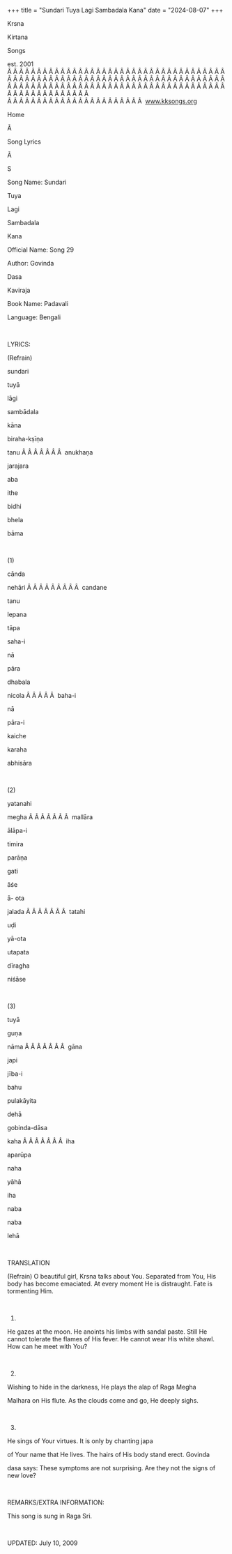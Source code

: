 +++ 
title = "Sundari Tuya Lagi Sambadala Kana"
date = "2024-08-07"
+++

Krsna
 
Kirtana
 
Songs

est. 2001
Â Â Â Â Â Â Â Â Â Â Â Â Â Â Â Â Â Â Â Â Â Â Â Â Â Â Â Â Â Â Â Â Â Â Â Â Â Â Â Â Â Â Â Â Â Â Â Â Â Â Â Â Â Â Â Â Â Â Â Â Â Â Â Â Â Â Â Â Â Â Â Â Â Â Â Â Â Â Â Â Â Â Â Â Â Â Â Â Â Â Â Â Â Â Â Â Â Â Â Â Â Â Â Â Â Â Â Â Â Â Â Â Â Â Â Â Â Â Â Â Â Â Â Â Â  
Â Â Â Â Â Â Â Â Â Â Â Â Â Â Â Â Â Â Â Â Â Â Â  
www.kksongs.org








Home


Ã 
 
Song Lyrics
 
Ã 
 
S


Song Name: 
Sundari
 
Tuya
 
Lagi
 
Sambadala

Kana


Official Name: Song 29


Author: 
Govinda
 
Dasa
 
Kaviraja


Book Name: 
Padavali


Language: 
Bengali


 


LYRICS:


(Refrain)


sundari
 
tuyā
 
lāgi
 
sambādala
 
kāna


biraha-kṣīṇa
 
tanu
Â Â Â Â Â Â Â  
anukhaṇa


jarajara


aba
 
ithe
 
bidhi


bhela
 
bāma


 


(1)


cānda
 
nehāri
Â Â Â Â Â Â Â Â Â  
candane
 
tanu
 
lepana


tāpa
 
saha-i
 
nā
 
pāra


dhabala
 
nicola
Â Â Â Â Â  
baha-i
 
nā
 
pāra-i


kaiche
 
karaha
 
abhisāra


 


(2)


yatanahi
 
megha
Â Â Â Â Â Â Â  
mallāra
 
ālāpa-i


timira
 
parāṇa
 
gati
 
āśe


ā-
ota
 
jalada
Â Â Â Â Â Â Â  
tatahi
 
uḍi
 
yā-ota


utapata
 
dīragha
 
niśāse


 


(3)


tuyā
 
guṇa
 
nāma
Â Â Â Â Â Â Â  
gāna
 
japi
 
jība-i


bahu
 
pulakāyita
 
dehā


gobinda-dāsa
 
kaha
Â Â Â Â Â Â Â  
iha
 
aparūpa
 
naha


yāhā
 
iha
 
naba
 
naba
 
lehā


 


TRANSLATION


(Refrain)
O beautiful girl, 
Krsna
 talks about You. Separated
from You, His body has become emaciated. At every moment He is distraught. Fate
is tormenting Him.


 


1)
He gazes at the moon. He anoints his limbs with sandal paste. Still He cannot
tolerate the flames of His fever. He cannot wear His white shawl. How can he
meet with You?


 


2)
Wishing to hide in the darkness, He plays the 
alap
 of
Raga 
Megha
 
Malhara
 on His
flute. As the clouds come and go, He deeply sighs.


 


3)
He sings of Your virtues. It is only by chanting 
japa

of Your name that He lives. The hairs of His body stand erect. 
Govinda
 
dasa
 says: These symptoms
are not surprising. Are they not the signs of new love?


 


REMARKS/EXTRA INFORMATION:


This
song is sung in Raga Sri.


 


UPDATED:
 July 10, 2009